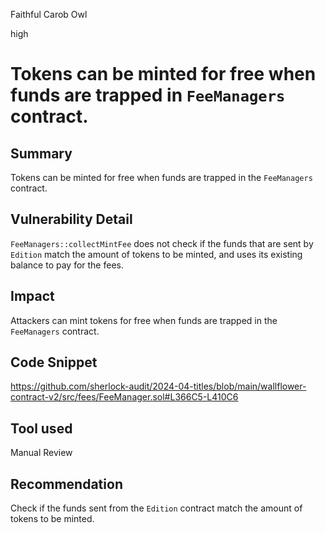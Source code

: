Faithful Carob Owl

high

# Tokens can be minted for free when funds are trapped in `FeeManagers` contract.

## Summary

Tokens can be minted for free when funds are trapped in the `FeeManagers` contract.

## Vulnerability Detail

`FeeManagers::collectMintFee` does not check if the funds that are sent by `Edition` match the amount of tokens to be minted, and uses its existing balance to pay for the fees.

## Impact

Attackers can mint tokens for free when funds are trapped in the `FeeManagers` contract.

## Code Snippet

https://github.com/sherlock-audit/2024-04-titles/blob/main/wallflower-contract-v2/src/fees/FeeManager.sol#L366C5-L410C6

## Tool used

Manual Review

## Recommendation

Check if the funds sent from the `Edition` contract match the amount of tokens to be minted.
